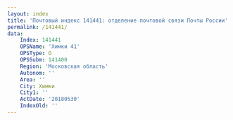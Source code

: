 ```yaml
---
layout: index
title: 'Почтовый индекс 141441: отделение почтовой связи Почты России'
permalink: /141441/
data:
    Index: 141441
    OPSName: 'Химки 41'
    OPSType: О
    OPSSubm: 141400
    Region: 'Московская область'
    Autonom: ''
    Area: ''
    City: Химки
    City1: ''
    ActDate: '20180530'
    IndexOld: ''
---
```


